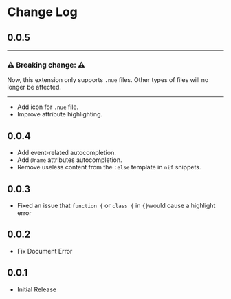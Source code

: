 # Change Log

## 0.0.5

----

### ⚠️  Breaking change: ⚠️

Now, this extension only supports `.nue` files. Other types of files will no longer be affected.

----

- Add icon for `.nue` file.
- Improve attribute highlighting.

## 0.0.4

- Add event-related autocompletion.
- Add `@name` attributes autocompletion.
- Remove useless content from the `:else` template in `nif` snippets.

## 0.0.3

- Fixed an issue that `function {` or `class {` in `{}`would cause a highlight error

## 0.0.2

- Fix Document Error

## 0.0.1

- Initial Release
